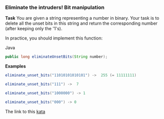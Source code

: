 ### Eliminate the intruders! Bit manipulation

**Task** 
You are given a string representing a number in binary. Your task is to delete all the unset bits in this string and return the corresponding number (after keeping only the '1's).

In practice, you should implement this function:


Java
```java
public long eliminateUnsetBits(String number);
```
**Examples**  
```java
eliminate_unset_bits("11010101010101") ->  255 (= 11111111)

eliminate_unset_bits("111") ->  7

eliminate_unset_bits("1000000") -> 1

eliminate_unset_bits("000") -> 0  
```

The link to this [kata](https://www.codewars.com/kata/eliminate-the-intruders-bit-manipulation/java)
